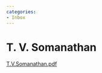 ```yaml
---
categories:
- Inbox
---
```

# T. V. Somanathan

[T.V.Somanathan.pdf](../files/651b91e2-4d39-4157-954b-5d8ca5e168af.pdf)